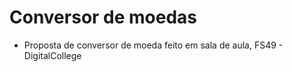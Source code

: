 # Conversor de moedas

- Proposta de conversor de moeda feito em sala de aula, FS49 - DigitalCollege
